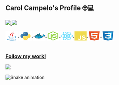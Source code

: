 ## Carol Campelo's Profile :nerd_face::computer:
 <div>
  <a href="https://github.com/carolcampelo">
  <img height="180em" src="https://github-readme-stats.vercel.app/api?username=carolcampelo&show_icons=true&theme=dracula&include_all_commits=true&count_private=true"/>
  <img height="180em" src="https://github-readme-stats.vercel.app/api/top-langs/?username=carolcampelo&layout=compact&langs_count=6&theme=dracula"/>
</div>
<div style="display: inline_block"><br>
  <img align="center" alt="Java" height="30" width="40" src="https://raw.githubusercontent.com/devicons/devicon/master/icons/java/java-original.svg">
  <img align="center" alt="Python" height="30" width="40" src="https://raw.githubusercontent.com/devicons/devicon/master/icons/python/python-original.svg">
  <img align="center" alt="Docker" height="30" width="40" src="https://github.com/devicons/devicon/raw/master/icons/docker/docker-original.svg">
  <img align="center" alt="Node" height="30" width="40" src="https://github.com/devicons/devicon/raw/master/icons/nodejs/nodejs-original.svg">
  <img align="center" alt="React" height="30" width="40" src="https://github.com/devicons/devicon/raw/master/icons/react/react-original.svg">
  <img align="center" alt="Js" height="30" width="40" src="https://raw.githubusercontent.com/devicons/devicon/master/icons/javascript/javascript-plain.svg">
  <img align="center" alt="HTML" height="30" width="40" src="https://raw.githubusercontent.com/devicons/devicon/master/icons/html5/html5-original.svg">
  <img align="center" alt="CSS" height="30" width="40" src="https://raw.githubusercontent.com/devicons/devicon/master/icons/css3/css3-original.svg">
</div>

 <br>

### Follow my work!

<div>
  <a href="https://www.linkedin.com/in/carolcampelo/" target="_blank"><img src="https://img.shields.io/badge/-LinkedIn-%230077B5?style=for-the-badge&logo=linkedin&logoColor=white" target="_blank"></a>
  
  <br>

  ![Snake animation](https://github.com/carolcampelo/carolcampelo/blob/output/github-contribution-grid-snake.svg)

</div>

